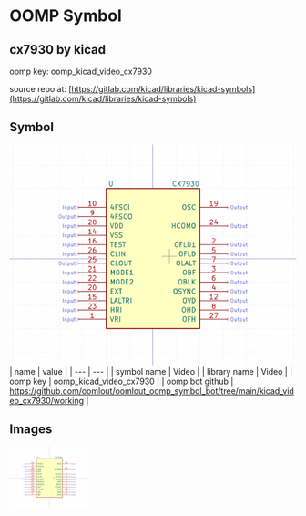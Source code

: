 # OOMP Symbol  
## cx7930  by kicad  
  
oomp key: oomp_kicad_video_cx7930  
  
source repo at: [https://gitlab.com/kicad/libraries/kicad-symbols](https://gitlab.com/kicad/libraries/kicad-symbols)  
## Symbol  
  
[![working.png](working_600.png)](working.png)  
| name | value | 
| --- | --- | 
| symbol name | Video | 
| library name | Video | 
| oomp key | oomp_kicad_video_cx7930 | 
| oomp bot github | https://github.com/oomlout/oomlout_oomp_symbol_bot/tree/main/kicad_video_cx7930/working | 
## Images  
  
[![working.png](working_140.png)](working.png)  

